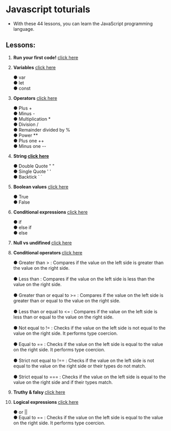 # Javascript toturials
- With these 44 lessons, you can learn the JavaScript programming language.

## Lessons:

<ol>
  <li><p><strong>Run your first code!</strong> <a href="./lesson01/index.js">click here<a/></p></li>
  <li><p><strong>Variables</strong> <a href="./lesson02/index.js">click here<a/></p></li> 
    <span>&#9679; var</span>
    <br>
    <span>&#9679; let</span>
    <br>
    <span>&#9679; const</span>
  <li><p><strong>Operators</strong> <a href="./lesson03/index.js">click here<a/></p></li>
    <span>&#9679; Plus +</span>
    <br>
    <span>&#9679; Minus -</span>
    <br>
    <span>&#9679; Multiplication *</span>
    <br>
    <span>&#9679; Division /</span>
    <br>
    <span>&#9679; Remainder divided by %</span>
    <br>
    <span>&#9679; Power **</span>
    <br>
    <span>&#9679; Plus one ++</span>
    <br>
    <span>&#9679; Minus one --</span>
  <li><p><strong>String <a href="./lesson04/index.js">click here<a/></strong></p></li>
    <span>&#9679; Double Quote " "</span>
    <br>
     <span>&#9679; Single Quote ' '</span>
    <br>
     <span>&#9679; Backtick ` `</span>
  <li><p><strong>Boolean values</strong> <a href="./lesson05/index.js">click here<a/></p></li>
    <span>&#9679; True</span>
    <br>
    <span>&#9679; False</span>
  <li><p><strong>Conditional expressions </strong> <a href="./lesson06/index.js">click here<a/></p></li>
    <span>&#9679; if</span>
    <br>
    <span>&#9679; else if</span>
    <br>
    <span>&#9679; else</span>
  <li><p><strong>Null vs undifined </strong> <a href="./lesson07/index.js">click here<a/></p></li>
  <li><p><strong>Conditional operators </strong> <a href="./lesson08/index.js">click here<a/></p></li>
    <span>&#9679; Greater than > : Compares if the value on the left side is greater than the value on the right side. </span>
    <br>
    <br>
    <span>&#9679; Less than : Compares if the value on the left side is less than the value on the right side. </span>
    <br>
    <br>
    <span>&#9679; Greater than or equal to >= : Compares if the value on the left side is greater than or equal to the value on the right side.</span>
    <br>
    <br>
    <span>&#9679; Less than or equal to <= : Compares if the value on the left side is less than or equal to the value on the right side.</span>
    <br>
    <br>
    <span>&#9679; Not equal to != : Checks if the value on the left side is not equal to the value on the right side. It performs type coercion.</span>
    <br>
    <br>
    <span>&#9679; Equal to == : Checks if the value on the left side is equal to the value on the right side. It performs type coercion.</span>
    <br>
    <br>   
    <span>&#9679; Strict not equal to !== : Checks if the value on the left side is not equal to the value on the right side or their types do not match.
</span>
    <br>
    <br>
    <span>&#9679; Strict equal to === : Checks if the value on the left side is equal to the value on the right side and if their types match.</span>
  <li><p><strong>Truthy & falsy </strong> <a href="./lesson09/index.js">click here<a/></p></li>
  <li><p><strong and &&>Logical expressions </strong> <a href="./lesson10/index.js">click here<a/></p></li>
  <span>&#9679; or ||</span>
  <br>
  <span>&#9679; Equal to == : Checks if the value on the left side is equal to the value on the right side. It performs type coercion.</span>

  
</ol>

